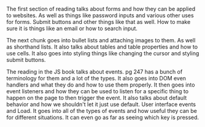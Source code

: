 The first section of reading talks about forms and how they can be applied to websites. As well as things like password inputs and various other uses for forms. Submit buttons and other things like that as well. How to make sure it is things like an email or how to search input.

The next chunk goes into bullet lists and attaching images to them. As well as shorthand lists. It also talks about tables and table properties and how to use cells. It also goes into styling things like changing the cursor and styling submit buttons.

The reading in the JS book talks about events. pg 247 has a bunch of terminology for them and a lot of the types. It also goes into DOM even handlers and what they do and how to use them properly. It then goes into event listeners and how they can be used to listen for a specific thing to happen on the page to then trigger the event. It also talks about default behavior and how we shouldn't let it just use default. User interface events and Load. It goes into all of the types of events and how useful they can be for different situations. It can even go as far as seeing which key is pressed.